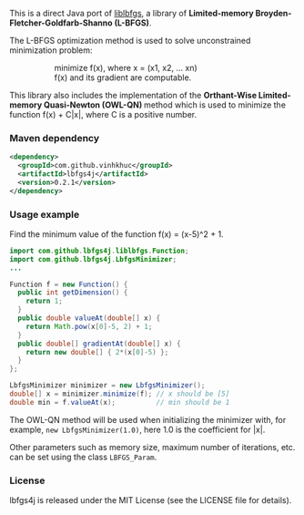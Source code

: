 This is a direct Java port of [liblbfgs](http://www.chokkan.org/software/liblbfgs/), a library of <strong>Limited-memory Broyden-Fletcher-Goldfarb-Shanno (L-BFGS)</strong>.

The L-BFGS optimization method is used to solve unconstrained minimization problem:
<p>
&nbsp; &nbsp; &nbsp; &nbsp; &nbsp; &nbsp; &nbsp; &nbsp; &nbsp; &nbsp;
minimize f(x), where x = (x1, x2, ... xn) <br>
&nbsp; &nbsp; &nbsp; &nbsp; &nbsp; &nbsp; &nbsp; &nbsp; &nbsp; &nbsp;
f(x) and its gradient are computable.
</p>

This library also includes the implementation of the <strong>Orthant-Wise Limited-memory Quasi-Newton (OWL-QN) </strong> method which is used to minimize the function f(x) + C|x|, where C is a positive number.

### Maven dependency
```xml
<dependency>
  <groupId>com.github.vinhkhuc</groupId>
  <artifactId>lbfgs4j</artifactId>
  <version>0.2.1</version>
</dependency>
```

### Usage example
Find the minimum value of the function f(x) = (x-5)^2 + 1.
```java
import com.github.lbfgs4j.liblbfgs.Function;
import com.github.lbfgs4j.LbfgsMinimizer;
...

Function f = new Function() {
  public int getDimension() {
    return 1;
  }
  public double valueAt(double[] x) {
    return Math.pow(x[0]-5, 2) + 1;
  }
  public double[] gradientAt(double[] x) {
    return new double[] { 2*(x[0]-5) };
  }
};

LbfgsMinimizer minimizer = new LbfgsMinimizer();
double[] x = minimizer.minimize(f); // x should be [5]
double min = f.valueAt(x);          // min should be 1
```

The OWL-QN method will be used when initializing the minimizer with, for example, ```new LbfgsMinimizer(1.0)```, here 1.0 is the coefficient for |x|.

Other parameters such as memory size, maximum number of iterations, etc. can be set using the class ```LBFGS_Param```. 

### License

lbfgs4j is released under the MIT License (see the LICENSE file for details).